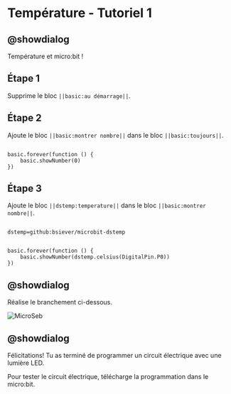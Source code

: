 # Température - Tutoriel 1

## @showdialog

Température et micro:bit !

## Étape 1

Supprime le bloc ``||basic:au démarrage||``.

## Étape 2

Ajoute le bloc ``||basic:montrer nombre||`` dans le bloc ``||basic:toujours||``.

```blocks

basic.forever(function () {
    basic.showNumber(0)
})

```

## Étape 3

Ajoute le bloc ``||dstemp:temperature||`` dans le bloc ``||basic:montrer nombre||``.

```package

dstemp=github:bsiever/microbit-dstemp

```

```blocks

basic.forever(function () {
    basic.showNumber(dstemp.celsius(DigitalPin.P0))
})

```

## @showdialog 

Réalise le branchement ci-dessous.

![MicroSeb](https://github.com/sbergeroncp/micro-seb/blob/master/1.png?raw=true)

## @showdialog 

Félicitations! Tu as terminé de programmer un circuit électrique avec une lumière LED.

Pour tester le circuit électrique, télécharge la programmation dans le micro:bit.